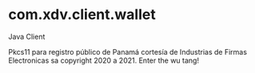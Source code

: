 # com.xdv.client.wallet
Java Client

Pkcs11 para registro público de Panamá cortesía de Industrias de Firmas Electronicas sa copyright 2020 a 2021. Enter the wu tang! 
